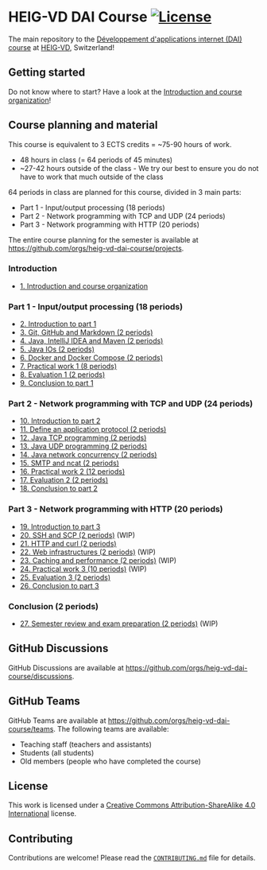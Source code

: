 # HEIG-VD DAI Course [![License](https://img.shields.io/github/license/heig-vd-dai-course/heig-vd-dai-course)](./LICENSE.md)

The main repository to the
[Développement d'applications internet (DAI) course](https://gaps.heig-vd.ch/consultation/fiches/uv/uv.php?id=6573)
at [HEIG-VD](https://heig-vd.ch), Switzerland!

## Getting started

Do not know where to start? Have a look at the
[Introduction and course organization](./01-introduction-and-course-organization/README.md)!

## Course planning and material

This course is equivalent to 3 ECTS credits = ~75-90 hours of work.

- 48 hours in class (= 64 periods of 45 minutes)
- ~27-42 hours outside of the class - We try our best to ensure you do not have
  to work that much outside of the class

64 periods in class are planned for this course, divided in 3 main parts:

- Part 1 - Input/output processing (18 periods)
- Part 2 - Network programming with TCP and UDP (24 periods)
- Part 3 - Network programming with HTTP (20 periods)

The entire course planning for the semester is available at
<https://github.com/orgs/heig-vd-dai-course/projects>.

### Introduction

- [1. Introduction and course organization](./01-introduction-and-course-organization/README.md)

### Part 1 - Input/output processing (18 periods)

- [2. Introduction to part 1](./02-introduction-to-part-1/README.md)
- [3. Git, GitHub and Markdown (2 periods)](./03-git-github-and-markdown/README.md)
- [4. Java, IntelliJ IDEA and Maven (2 periods)](./04-java-intellij-idea-and-maven/README.md)
- [5. Java IOs (2 periods)](./05-java-ios/README.md)
- [6. Docker and Docker Compose (2 periods)](./06-docker-and-docker-compose/README.md)
- [7. Practical work 1 (8 periods)](./07-practical-work-1/README.md)
- [8. Evaluation 1 (2 periods)](./08-evaluation-1/README.md)
- [9. Conclusion to part 1](./09-conclusion-to-part-1/README.md)

### Part 2 - Network programming with TCP and UDP (24 periods)

- [10. Introduction to part 2](./10-introduction-to-part-2/README.md)
- [11. Define an application protocol (2 periods)](./11-define-an-application-protocol/README.md)
- [12. Java TCP programming (2 periods)](./12-java-tcp-programming/README.md)
- [13. Java UDP programming (2 periods)](./13-java-udp-programming/README.md)
- [14. Java network concurrency (2 periods)](./14-java-network-concurrency/README.md)
- [15. SMTP and ncat (2 periods)](./15-smtp-and-ncat/README.md)
- [16. Practical work 2 (12 periods)](./16-practical-work-2/README.md)
- [17. Evaluation 2 (2 periods)](./17-evaluation-2/README.md)
- [18. Conclusion to part 2](./18-conclusion-to-part-2/README.md)

### Part 3 - Network programming with HTTP (20 periods)

- [19. Introduction to part 3](./19-introduction-to-part-3/README.md)
- [20. SSH and SCP (2 periods)](./20-ssh-and-scp/README.md) (WIP)
- [21. HTTP and curl (2 periods)](./21-http-and-curl/README.md)
- [22. Web infrastructures (2 periods)](./22-web-infrastructures/README.md)
  (WIP)
- [23. Caching and performance (2 periods)](./23-caching-and-performance/README.md)
  (WIP)
- [24. Practical work 3 (10 periods)](./24-practical-work-3/README.md) (WIP)
- [25. Evaluation 3 (2 periods)](./25-evaluation-3/README.md)
- [26. Conclusion to part 3](./26-conclusion-to-part-3/README.md)

### Conclusion (2 periods)

- [27. Semester review and exam preparation (2 periods)](./27-semester-review-and-exam-preparation/README.md)
  (WIP)

## GitHub Discussions

GitHub Discussions are available at
<https://github.com/orgs/heig-vd-dai-course/discussions>.

## GitHub Teams

GitHub Teams are available at
<https://github.com/orgs/heig-vd-dai-course/teams>. The following teams are
available:

- Teaching staff (teachers and assistants)
- Students (all students)
- Old members (people who have completed the course)

## License

This work is licensed under a
[Creative Commons Attribution-ShareAlike 4.0 International](./LICENSE.md)
license.

## Contributing

Contributions are welcome! Please read the
[`CONTRIBUTING.md`](./CONTRIBUTING.md) file for details.
